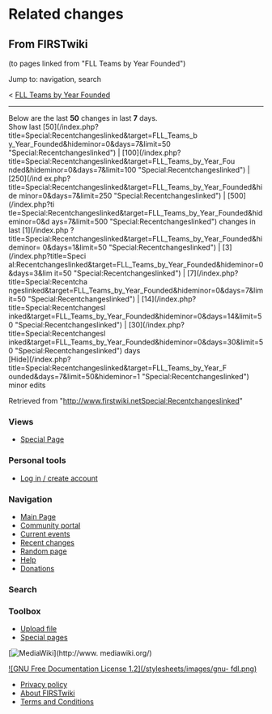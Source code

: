 # Related changes

## From FIRSTwiki

(to pages linked from "FLL Teams by Year Founded")

Jump to: navigation, search

< [FLL Teams by Year Founded](/index.php?title=FLL_Teams_by_Year_Founded&redirect=no "FLL Teams by
Year Founded")

--------------------------------------------------------------------------------

Below are the last **50** changes in last **7** days.<br>
Show last [50](/index.php?title=Special:Recentchangeslinked&target=FLL_Teams_b
y_Year_Founded&hideminor=0&days=7&limit=50 "Special:Recentchangeslinked") | [100](/index.php?title=Special:Recentchangeslinked&target=FLL_Teams_by_Year_Fou
nded&hideminor=0&days=7&limit=100 "Special:Recentchangeslinked") | [250](/ind
ex.php?title=Special:Recentchangeslinked&target=FLL_Teams_by_Year_Founded&hide
minor=0&days=7&limit=250 "Special:Recentchangeslinked") | [500](/index.php?ti
tle=Special:Recentchangeslinked&target=FLL_Teams_by_Year_Founded&hideminor=0&d
ays=7&limit=500 "Special:Recentchangeslinked") changes in last [1](/index.php
?title=Special:Recentchangeslinked&target=FLL_Teams_by_Year_Founded&hideminor=
0&days=1&limit=50 "Special:Recentchangeslinked") | [3](/index.php?title=Speci
al:Recentchangeslinked&target=FLL_Teams_by_Year_Founded&hideminor=0&days=3&lim
it=50 "Special:Recentchangeslinked") | [7](/index.php?title=Special:Recentcha
ngeslinked&target=FLL_Teams_by_Year_Founded&hideminor=0&days=7&limit=50 "Special:Recentchangeslinked") | [14](/index.php?title=Special:Recentchangesl
inked&target=FLL_Teams_by_Year_Founded&hideminor=0&days=14&limit=50 "Special:Recentchangeslinked") | [30](/index.php?title=Special:Recentchangesl
inked&target=FLL_Teams_by_Year_Founded&hideminor=0&days=30&limit=50 "Special:Recentchangeslinked") days<br>
[Hide](/index.php?title=Special:Recentchangeslinked&target=FLL_Teams_by_Year_F
ounded&days=7&limit=50&hideminor=1 "Special:Recentchangeslinked") minor edits

Retrieved from "<http://www.firstwiki.netSpecial:Recentchangeslinked>"

### Views

- [Special Page](Special:Recentchangeslinked/FLL_Teams_by_Year_Founded)

### Personal tools

- [Log in / create account](/index.php?title=Special:Userlogin&returnto=Special:Recentchangeslinked)

[](Main_Page "Main Page")

### Navigation

- [Main Page](Main_Page)
- [Community portal](FIRSTwiki:Community_portal)
- [Current events](Current_events)
- [Recent changes](Special:Recentchanges)
- [Random page](Special:Random)
- [Help](Help:Contents)
- [Donations](FIRSTwiki:Site_support)

### Search

### Toolbox

- [Upload file](Special:Upload)
- [Special pages](Special:Specialpages)

[![MediaWiki](/skins/common/images/poweredby_mediawiki_88x31.png)](http://www.
mediawiki.org/)

[![GNU Free Documentation License 1.2](/stylesheets/images/gnu-
fdl.png)](http://www.gnu.org/copyleft/fdl.html)

- [Privacy policy](FIRSTwiki:Privacy_policy "FIRSTwiki:Privacy policy")
- [About FIRSTwiki](FIRSTwiki:About "FIRSTwiki:About")
- [Terms and Conditions](FIRSTwiki:Terms_and_conditions "FIRSTwiki:Terms and conditions")
